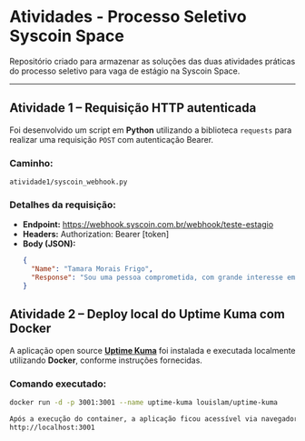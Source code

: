 # Atividades - Processo Seletivo Syscoin Space 

Repositório criado para armazenar as soluções das duas atividades práticas do processo seletivo para vaga de estágio na Syscoin Space.

---

##  Atividade 1 – Requisição HTTP autenticada

Foi desenvolvido um script em **Python** utilizando a biblioteca `requests` para realizar uma requisição `POST` com autenticação Bearer.

###  Caminho:
`atividade1/syscoin_webhook.py`

###  Detalhes da requisição:
- **Endpoint:** https://webhook.syscoin.com.br/webhook/teste-estagio  
- **Headers:** Authorization: Bearer [token]  
- **Body (JSON):**  
  ```json
  {
    "Name": "Tamara Morais Frigo",
    "Response": "Sou uma pessoa comprometida, com grande interesse em aprender e evoluir constantemente. Tenho certeza de que posso contribuir com dedicação, iniciativa e vontade de crescer junto com a equipe da Syscoin."
  }
  
##  Atividade 2 – Deploy local do Uptime Kuma com Docker

A aplicação open source **[Uptime Kuma](https://github.com/louislam/uptime-kuma)** foi instalada e executada localmente utilizando **Docker**, conforme instruções fornecidas.

### Comando executado:

```bash
docker run -d -p 3001:3001 --name uptime-kuma louislam/uptime-kuma

Após a execução do container, a aplicação ficou acessível via navegador pelo endereço:
http://localhost:3001

